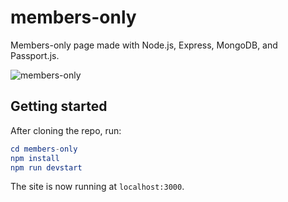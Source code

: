 # members-only
Members-only page made with Node.js, Express, MongoDB, and Passport.js.

![members-only](https://user-images.githubusercontent.com/46205282/147396832-07e45cb6-e294-4ae4-b75c-28184b768b15.gif)

## Getting started

After cloning the repo, run:

```elm
cd members-only
npm install
npm run devstart
```

The site is now running at `localhost:3000`.
